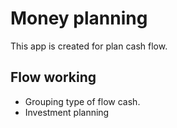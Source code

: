 # Money planning

This app is created for plan cash flow.

## Flow working

- Grouping type of flow cash.
- Investment planning
